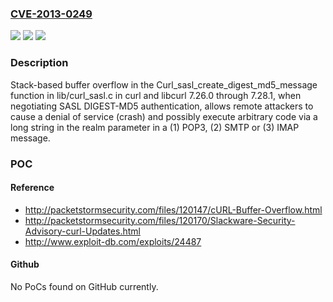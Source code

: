 ### [CVE-2013-0249](https://cve.mitre.org/cgi-bin/cvename.cgi?name=CVE-2013-0249)
![](https://img.shields.io/static/v1?label=Product&message=n%2Fa&color=blue)
![](https://img.shields.io/static/v1?label=Version&message=n%2Fa&color=blue)
![](https://img.shields.io/static/v1?label=Vulnerability&message=n%2Fa&color=brighgreen)

### Description

Stack-based buffer overflow in the Curl_sasl_create_digest_md5_message function in lib/curl_sasl.c in curl and libcurl 7.26.0 through 7.28.1, when negotiating SASL DIGEST-MD5 authentication, allows remote attackers to cause a denial of service (crash) and possibly execute arbitrary code via a long string in the realm parameter in a (1) POP3, (2) SMTP or (3) IMAP message.

### POC

#### Reference
- http://packetstormsecurity.com/files/120147/cURL-Buffer-Overflow.html
- http://packetstormsecurity.com/files/120170/Slackware-Security-Advisory-curl-Updates.html
- http://www.exploit-db.com/exploits/24487

#### Github
No PoCs found on GitHub currently.

